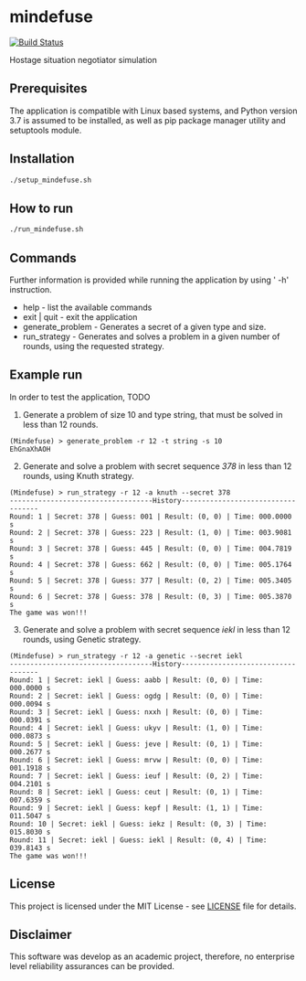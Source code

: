 # mindefuse
[![Build Status](https://travis-ci.com/sinistro14/mindefuse.svg?token=NY5sBpywnxqMdVGh3wnz&branch=master)](https://travis-ci.com/sinistro14/mindefuse)

Hostage situation negotiator simulation

## Prerequisites
The application is compatible with Linux based systems, and Python version 3.7 is assumed to be installed,
as well as pip package manager utility and setuptools module.

## Installation
```bash
./setup_mindefuse.sh
``` 

## How to run

```bash
./run_mindefuse.sh
```

## Commands

Further information is provided while running the application by using '<command> -h' instruction.

* help - list the available commands
* exit | quit - exit the application
* generate_problem - Generates a secret of a given type and size.
* run_strategy - Generates and solves a problem in a given number of rounds, using the requested strategy.

## Example run

In order to test the application, TODO

1. Generate a problem of size 10 and type string, that must be solved in less than 12 rounds.
```
(Mindefuse) > generate_problem -r 12 -t string -s 10
EhGnaXhAOH
```

2. Generate and solve a problem with secret sequence _378_ in less than 12 rounds, using Knuth strategy.
```
(Mindefuse) > run_strategy -r 12 -a knuth --secret 378
-----------------------------------History-----------------------------------
Round: 1 | Secret: 378 | Guess: 001 | Result: (0, 0) | Time: 000.0000 s
Round: 2 | Secret: 378 | Guess: 223 | Result: (1, 0) | Time: 003.9081 s
Round: 3 | Secret: 378 | Guess: 445 | Result: (0, 0) | Time: 004.7819 s
Round: 4 | Secret: 378 | Guess: 662 | Result: (0, 0) | Time: 005.1764 s
Round: 5 | Secret: 378 | Guess: 377 | Result: (0, 2) | Time: 005.3405 s
Round: 6 | Secret: 378 | Guess: 378 | Result: (0, 3) | Time: 005.3870 s
The game was won!!!
```

3. Generate and solve a problem with secret sequence _iekl_ in less than 12 rounds, using Genetic strategy.
```
(Mindefuse) > run_strategy -r 12 -a genetic --secret iekl
-----------------------------------History-----------------------------------
Round: 1 | Secret: iekl | Guess: aabb | Result: (0, 0) | Time: 000.0000 s
Round: 2 | Secret: iekl | Guess: ogdg | Result: (0, 0) | Time: 000.0094 s
Round: 3 | Secret: iekl | Guess: nxxh | Result: (0, 0) | Time: 000.0391 s
Round: 4 | Secret: iekl | Guess: ukyv | Result: (1, 0) | Time: 000.0873 s
Round: 5 | Secret: iekl | Guess: jeve | Result: (0, 1) | Time: 000.2677 s
Round: 6 | Secret: iekl | Guess: mrvw | Result: (0, 0) | Time: 001.1918 s
Round: 7 | Secret: iekl | Guess: ieuf | Result: (0, 2) | Time: 004.2101 s
Round: 8 | Secret: iekl | Guess: ceut | Result: (0, 1) | Time: 007.6359 s
Round: 9 | Secret: iekl | Guess: kepf | Result: (1, 1) | Time: 011.5047 s
Round: 10 | Secret: iekl | Guess: iekz | Result: (0, 3) | Time: 015.8030 s
Round: 11 | Secret: iekl | Guess: iekl | Result: (0, 4) | Time: 039.8143 s
The game was won!!!
```

## License

This project is licensed under the MIT License - see [LICENSE](LICENSE) file for details.

## Disclaimer

This software was develop as an academic project, therefore,
no enterprise level reliability assurances can be provided.
